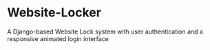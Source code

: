 # Website-Locker
A Django-based Website Lock system with user authentication and a responsive animated login interface
